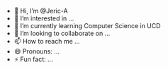 - 👋 Hi, I’m @Jeric-A
- 👀 I’m interested in ...
- 🌱 I’m currently learning Computer Science in UCD
- 💞️ I’m looking to collaborate on ...
- 📫 How to reach me ...
- 😄 Pronouns: ...
- ⚡ Fun fact: ...

<!---
Jeric-A/Jeric-A is a ✨ special ✨ repository because its `README.md` (this file) appears on your GitHub profile.
You can click the Preview link to take a look at your changes.
--->
